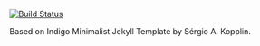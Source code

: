 [![Build Status](https://travis-ci.org/ishankc/ishankc.github.io.svg?branch=master)](https://travis-ci.org/ishankc/ishankc.github.io)

Based on Indigo Minimalist Jekyll Template by Sérgio A. Kopplin.
